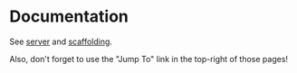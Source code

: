 # Documentation

See [server](docs/server.html) and [scaffolding](docs/scaffolding.html).

Also, don't forget to use the "Jump To" link in the top-right of those pages!
